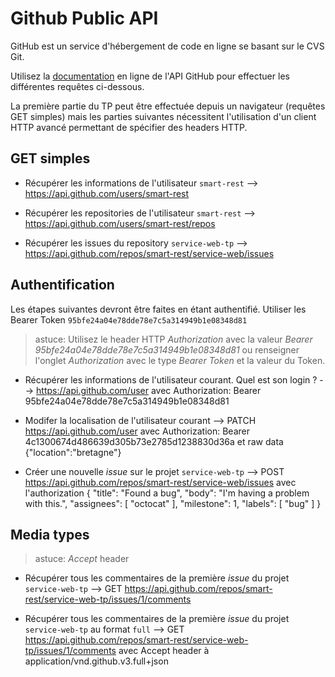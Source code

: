 # Github Public API

GitHub est un service d'hébergement de code en ligne se basant sur le CVS Git.

Utilisez la [documentation](https://developer.github.com/v3/) en ligne de l'API GitHub pour effectuer les différentes requêtes ci-dessous.

La première partie du TP peut être effectuée depuis un navigateur (requêtes GET simples) mais les parties suivantes nécessitent l'utilisation d'un client HTTP avancé permettant de spécifier des headers HTTP.

## GET simples

- Récupérer les informations de l'utilisateur `smart-rest`
--> https://api.github.com/users/smart-rest

- Récupérer les repositories de l'utilisateur `smart-rest`
--> https://api.github.com/users/smart-rest/repos

- Récupérer les issues du repository `service-web-tp`
--> https://api.github.com/repos/smart-rest/service-web/issues

## Authentification

Les étapes suivantes devront être faites en étant authentifié. Utiliser les Bearer Token `95bfe24a04e78dde78e7c5a314949b1e08348d81`
> astuce: Utilisez le header HTTP *Authorization* avec la valeur *Bearer 95bfe24a04e78dde78e7c5a314949b1e08348d81* ou renseigner l'onglet *Authorization* avec le type *Bearer Token* et la valeur du Token.

- Récupérer les informations de l'utilisateur courant. Quel est son login ?
--> https://api.github.com/user avec Authorization: Bearer 95bfe24a04e78dde78e7c5a314949b1e08348d81

- Modifer la localisation de l'utilisateur courant
--> PATCH https://api.github.com/user avec Authorization: Bearer 4c1300674d486639d305b73e2785d1238830d36a
 et raw data {"location":"bretagne"}

- Créer une nouvelle *issue* sur le projet `service-web-tp`
--> POST https://api.github.com/repos/smart-rest/service-web/issues avec l'authorization
{
  "title": "Found a bug",
  "body": "I'm having a problem with this.",
  "assignees": [
    "octocat"
  ],
  "milestone": 1,
  "labels": [
    "bug"
  ]
}


## Media types

> astuce: *Accept* header

- Récupérer tous les commentaires de la première *issue* du projet `service-web-tp`
--> GET https://api.github.com/repos/smart-rest/service-web-tp/issues/1/comments

- Récupérer tous les commentaires de la première *issue* du projet `service-web-tp` au format `full`
--> GET https://api.github.com/repos/smart-rest/service-web-tp/issues/1/comments avec Accept header à application/vnd.github.v3.full+json